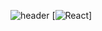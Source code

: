 ![header](https://capsule-render.vercel.app/api?type=transparent&color=auto&height=300&section=header&text=ajrfyd&desc=dev%20hub%20&descAlign=60&descAlignY=65&animation=scaleIn&fontSize=90&fontColor=6200ee)
[![React](https://img.shields.io/badge/react-61DAFB?style=flat-square&logo=react&logoColor=ffffff)]
